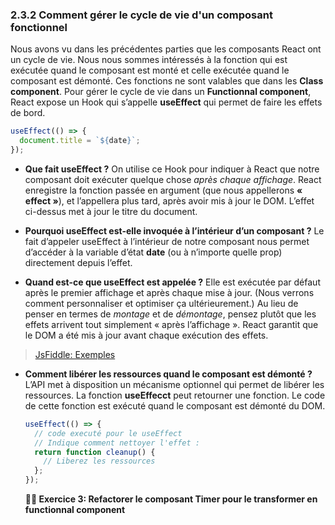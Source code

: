 
### 2.3.2 Comment gérer le cycle de vie d'un composant fonctionnel

Nous avons vu dans les précédentes parties que les composants React ont un cycle de vie. Nous nous sommes intéressés à la fonction qui est exécutée quand le composant est monté et celle exécutée quand le composant est démonté. Ces fonctions ne sont valables que dans les **Class component**.
Pour gérer le cycle de vie dans un **Functionnal component**, React expose un Hook qui s’appelle **useEffect** qui permet de faire les effets de bord.

```javascript
useEffect(() => {
  document.title = `${date}`;
});
```

- **Que fait useEffect ?** On utilise ce Hook pour indiquer à React que notre composant doit exécuter quelque chose _après chaque affichage_. React enregistre la fonction passée en argument (que nous appellerons **« effect »**), et l’appellera plus tard, après avoir mis à jour le DOM. L’effet ci-dessus met à jour le titre du document.

- **Pourquoi useEffect est-elle invoquée à l’intérieur d’un composant ?** Le fait d’appeler useEffect à l’intérieur de notre composant nous permet d’accéder à la variable d’état **date** (ou à n’importe quelle prop) directement depuis l’effet.

- **Quand est-ce que useEffect est appelée ?** Elle est exécutée par défaut après le premier affichage et après chaque mise à jour. (Nous verrons comment personnaliser et optimiser ça ultérieurement.) Au lieu de penser en termes de _montage_ et de _démontage_, pensez plutôt que les effets arrivent tout simplement « après l’affichage ». React garantit que le DOM a été mis à jour avant chaque exécution des effets.

> [JsFiddle: Exemples](https://jsfiddle.net/thies05/9nkvzase/289/)

- **Comment libérer les ressources quand le composant est démonté ?** L’API met à disposition un mécanisme optionnel qui permet de libérer les ressources. La fonction **useEffecct** peut retourner une fonction. Le code de cette fonction est exécuté quand le composant est démonté du DOM.

  ```javascript
  useEffect(() => {
    // code executé pour le useEffect
    // Indique comment nettoyer l'effet :
    return function cleanup() {
      // Liberez les ressources
    };
  });
  ```

  **:weight_lifting_man: Exercice 3: Refactorer le composant Timer pour le transformer en functionnal component**
